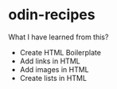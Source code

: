 # odin-recipes

What I have learned from this?

- Create HTML Boilerplate
- Add links in HTML
- Add images in HTML
- Create lists in HTML
